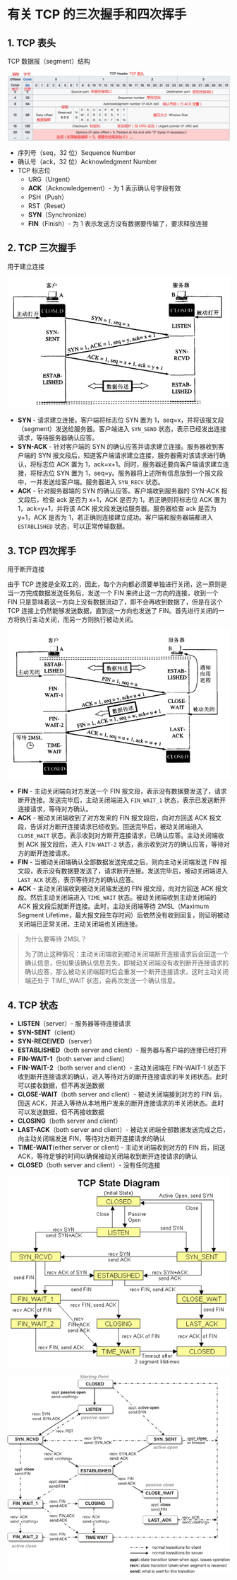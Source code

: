 # 有关 TCP 的三次握手和四次挥手

## 1. TCP 表头

TCP 数据报（segment）结构

![](images/tcp-header.jpg)

- 序列号（seq，32 位）Sequence Number
- 确认号（ack，32 位）Acknowledgment Number
- TCP 标志位
  - URG（Urgent）
  - **ACK**（Acknowledgement）- 为 1 表示确认号字段有效
  - PSH（Push）
  - RST（Reset）
  - **SYN**（Synchronize）
  - **FIN**（Finish）- 为 1 表示发送方没有数据要传输了，要求释放连接

## 2. TCP 三次握手

用于建立连接

![](images/tcp-三次握手.png)

- **SYN** - 请求建立连接。客户端将标志位 SYN 置为 1，seq=x，并将该报文段（segment）发送给服务器。客户端进入 `SYN_SEND` 状态，表示已经发出连接请求，等待服务器确认应答。
- **SYN-ACK** - 针对客户端的 SYN 的确认应答并请求建立连接。服务器收到客户端的 SYN 报文段后，知道客户端请求建立连接，服务器需对该请求进行确认，将标志位 ACK 置为 1，ack=x+1。同时，服务器还要向客户端请求建立连接，将标志位 SYN 置为 1，seq=y。服务器将上述所有信息放到一个报文段中，一并发送给客户端。服务器进入 `SYN_RECV` 状态。
- **ACK** - 针对服务器端的 SYN 的确认应答。客户端收到服务器的 SYN-ACK 报文段后，检查 ack 是否为 x+1，ACK 是否为 1，若正确则将标志位 ACK 置为 1，ack=y+1，并将该 ACK 报文段发送给服务器。服务器检查 ack 是否为 y+1，ACK 是否为 1，若正确则连接建立成功。客户端和服务器端都进入 `ESTABLISHED` 状态，可以正常传输数据。

## 3. TCP 四次挥手

用于断开连接

由于 TCP 连接是全双工的，因此，每个方向都必须要单独进行关闭，这一原则是当一方完成数据发送任务后，发送一个 FIN 来终止这一方向的连接，收到一个 FIN 只是意味着这一方向上没有数据流动了，即不会再收到数据了，但是在这个 TCP 连接上仍然能够发送数据，直到这一方向也发送了 FIN。首先进行关闭的一方将执行主动关闭，而另一方则执行被动关闭。

![](images/tcp-四次挥手.png)

- **FIN** - 主动关闭端向对方发送一个 FIN 报文段，表示没有数据要发送了，请求断开连接。发送完毕后，主动关闭端进入 `FIN_WAIT_1` 状态，表示已发送断开连接请求，等待对方确认。
- **ACK** - 被动关闭端收到了对方发来的 FIN 报文段后，向对方回送 ACK 报文段，告诉对方断开连接请求已经收到。回送完毕后，被动关闭端进入 `CLOSE_WAIT` 状态，表示收到对方断开连接请求，已确认应答。主动关闭端收到 ACK 报文段后，进入 `FIN-WAIT-2` 状态，表示收到对方的确认应答，等待对方的断开连接请求。
- **FIN** - 当被动关闭端确认全部数据发送完成之后，则向主动关闭端发送 FIN 报文段，表示没有数据要发送了，请求断开连接。发送完毕后，被动关闭端进入 `LAST_ACK` 状态，表示等待对方的确认应答。
- **ACK** - 主动关闭端收到被动关闭端发送的 FIN 报文段，向对方回送 ACK 报文段。然后主动关闭端进入 `TIME_WAIT` 状态。被动关闭端收到主动关闭端的 ACK 报文段后就断开连接。此时，主动关闭端等待 2MSL（Maximum Segment Lifetime，最大报文段生存时间）后依然没有收到回复，则证明被动关闭端已正常关闭，主动关闭端也关闭连接。

> 为什么要等待 2MSL？
>
> 为了防止这种情况：主动关闭端收到被动关闭端断开连接请求后会回送一个确认信息，但如果该确认信息丢失，即被动关闭端没有收到断开连接请求的确认应答，那么被动关闭端超时后会重发一个断开连接请求，这时主动关闭端还处于 TIME_WAIT 状态，会再次发送一个确认信息。

## 4. TCP 状态

- **LISTEN**（server）- 服务器等待连接请求
- **SYN-SENT**（client）
- **SYN-RECEIVED**（server）
- **ESTABLISHED**（both server and client）- 服务器与客户端的连接已经打开
- **FIN-WAIT-1**（both server and client）
- **FIN-WAIT-2**（both server and client）- 主动关闭端在 FIN-WAIT-1 状态下收到断开连接请求的确认，进入等待对方的断开连接请求的半关闭状态。此时可以接收数据，但不再发送数据
- **CLOSE-WAIT**（both server and client）- 被动关闭端接到对方的 FIN 后，回送 ACK，并进入等待从本地用户发来的断开连接请求的半关闭状态。此时可以发送数据，但不再接收数据
- **CLOSING**（both server and client）
- **LAST-ACK**（both server and client）- 被动关闭端全部数据发送完成之后，向主动关闭端发送 FIN，等待对方断开连接请求的确认
- **TIME-WAIT**(either server or client) - 主动关闭端收到对方的 FIN 后，回送 ACK，等待足够的时间以确保被动关闭端收到断开连接请求的确认
- **CLOSED**（both server and client）- 没有任何连接

![](images/tcp-state-diagram-1.gif)

![](images/tcp-state-diagram-2.gif)
